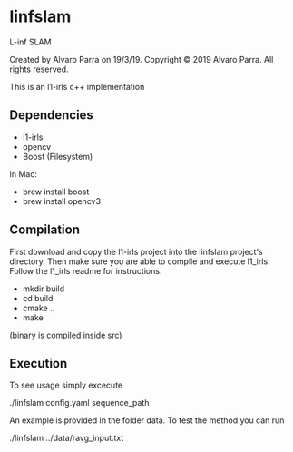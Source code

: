 # linfslam


L-inf SLAM

Created by Alvaro Parra on 19/3/19.
Copyright © 2019 Alvaro Parra. All rights reserved.

This is an l1-irls c++ implementation

## Dependencies

 - l1-irls
 - opencv
 - Boost (Filesystem)

 In Mac: 
 - brew install boost
 - brew install opencv3

## Compilation

First download and copy the l1-irls project into the linfslam project's directory.
Then make sure you are able to compile and execute l1_irls. Follow the l1_irls readme for instructions.

- mkdir build
- cd build
- cmake ..
- make

(binary is compiled inside src)

## Execution
To see usage simply excecute

./linfslam config.yaml sequence_path

An example is provided in the folder data. To test the method you can
run

./linfslam ../data/ravg_input.txt

